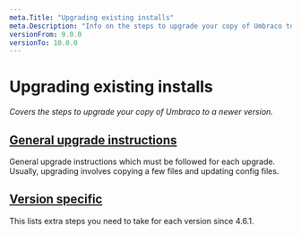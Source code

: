 ```yaml
---
meta.Title: "Upgrading existing installs"
meta.Description: "Info on the steps to upgrade your copy of Umbraco to a newer version"
versionFrom: 9.0.0
versionTo: 10.0.0
---
```


# Upgrading existing installs

_Covers the steps to upgrade your copy of Umbraco to a newer version._

## [General upgrade instructions](general.md)

General upgrade instructions which must be followed for each upgrade. Usually, upgrading involves copying a few files and updating config files.

## [Version specific](version-specific.md)

This lists extra steps you need to take for each version since 4.6.1.
